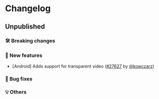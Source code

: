 # Changelog

## Unpublished

### 🛠 Breaking changes

### 🎉 New features

- [Android] Adds support for transparent video ([#27627](https://github.com/expo/expo/pull/27627) by [@kowczarz](https://github.com/kowczarz))

### 🐛 Bug fixes

### 💡 Others
